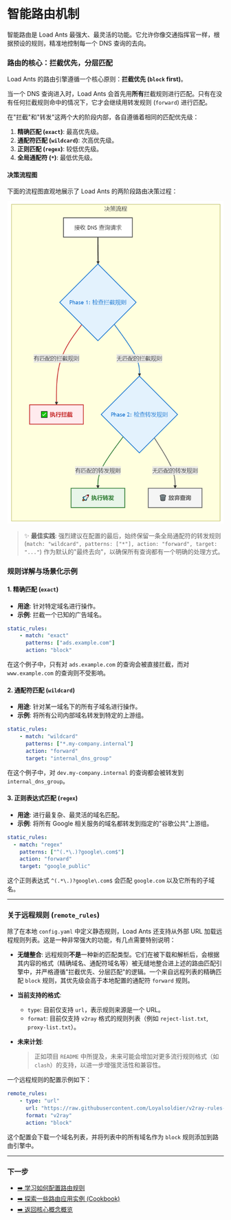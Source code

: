 # 智能路由机制

智能路由是 Load Ants 最强大、最灵活的功能。它允许你像交通指挥官一样，根据预设的规则，精准地控制每一个 DNS 查询的去向。

### 路由的核心：拦截优先，分层匹配

Load Ants 的路由引擎遵循一个核心原则：**拦截优先 (`block` first)**。

当一个 DNS 查询进入时，Load Ants 会首先用**所有**拦截规则进行匹配。只有在没有任何拦截规则命中的情况下，它才会继续用转发规则 (`forward`) 进行匹配。

在"拦截"和"转发"这两个大的阶段内部，各自遵循着相同的匹配优先级：

1.  **精确匹配 (`exact`)**: 最高优先级。
2.  **通配符匹配 (`wildcard`)**: 次高优先级。
3.  **正则匹配 (`regex`)**: 较低优先级。
4.  **全局通配符 (`*`)**: 最低优先级。

#### 决策流程图

下面的流程图直观地展示了 Load Ants 的两阶段路由决策过程：

![路由决策流程图](../images/decision_flow.png)

> ✨ **最佳实践**:
> 强烈建议在配置的最后，始终保留一条全局通配符的转发规则 (`match: "wildcard", patterns: ["*"], action: "forward", target: "..."`) 作为默认的"最终去向"，以确保所有查询都有一个明确的处理方式。

### 规则详解与场景化示例

#### 1. 精确匹配 (`exact`)

-   **用途**: 针对特定域名进行操作。
-   **示例**: 拦截一个已知的广告域名。

```yaml
static_rules:
    - match: "exact"
      patterns: ["ads.example.com"]
      action: "block"
```

在这个例子中，只有对 `ads.example.com` 的查询会被直接拦截，而对 `www.example.com` 的查询则不受影响。

#### 2. 通配符匹配 (`wildcard`)

-   **用途**: 针对某一域名下的所有子域名进行操作。
-   **示例**: 将所有公司内部域名转发到特定的上游组。

```yaml
static_rules:
    - match: "wildcard"
      patterns: ["*.my-company.internal"]
      action: "forward"
      target: "internal_dns_group"
```

在这个例子中，对 `dev.my-company.internal` 的查询都会被转发到 `internal_dns_group`。

#### 3. 正则表达式匹配 (`regex`)

-   **用途**: 进行最复杂、最灵活的域名匹配。
-   **示例**: 将所有 Google 相关服务的域名都转发到指定的"谷歌公共"上游组。

```yaml
static_rules:
  - match: "regex"
    patterns: ["^(.*\.)?google\.com$"]
    action: "forward"
    target: "google_public"
```

这个正则表达式 `^(.*\.)?google\.com$` 会匹配 `google.com` 以及它所有的子域名。

---

### 关于远程规则 (`remote_rules`)

除了在本地 `config.yaml` 中定义静态规则，Load Ants 还支持从外部 URL 加载远程规则列表。这是一种非常强大的功能，有几点需要特别说明：

-   **无缝整合**: 远程规则**不是**一种新的匹配类型。它们在被下载和解析后，会根据其内容的格式（精确域名、通配符域名等）被无缝地整合进上述的路由匹配引擎中，并严格遵循"拦截优先、分层匹配"的逻辑。一个来自远程列表的精确匹配 `block` 规则，其优先级会高于本地配置的通配符 `forward` 规则。

-   **当前支持的格式**:

    -   `type`: 目前仅支持 `url`，表示规则来源是一个 URL。
    -   `format`: 目前仅支持 `v2ray` 格式的规则列表（例如 `reject-list.txt`, `proxy-list.txt`）。

-   **未来计划**:
    > 正如项目 `README` 中所提及，未来可能会增加对更多流行规则格式（如 `clash`）的支持，以进一步增强灵活性和兼容性。

一个远程规则的配置示例如下：

```yaml
remote_rules:
    - type: "url"
      url: "https://raw.githubusercontent.com/Loyalsoldier/v2ray-rules-dat/release/reject-list.txt"
      format: "v2ray"
      action: "block"
```

这个配置会下载一个域名列表，并将列表中的所有域名作为 `block` 规则添加到路由引擎中。

---

### 下一步

-   [➡️ 学习如何配置路由规则](../configuration/routing-rules.md)
-   [➡️ 探索一些路由应用实例 (Cookbook)](../cookbook/index.md)
-   [➡️ 返回核心概念概览](./index.md)
